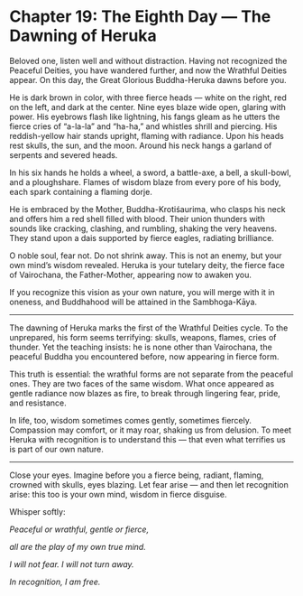 # Chapter 19: The Eighth Day — The Dawning of Heruka

Beloved one, listen well and without distraction. Having not recognized the Peaceful Deities, you have wandered further, and now the Wrathful Deities appear. On this day, the Great Glorious Buddha-Heruka dawns before you.

He is dark brown in color, with three fierce heads — white on the right, red on the left, and dark at the center. Nine eyes blaze wide open, glaring with power. His eyebrows flash like lightning, his fangs gleam as he utters the fierce cries of “a-la-la” and “ha-ha,” and whistles shrill and piercing. His reddish-yellow hair stands upright, flaming with radiance. Upon his heads rest skulls, the sun, and the moon. Around his neck hangs a garland of serpents and severed heads.

In his six hands he holds a wheel, a sword, a battle-axe, a bell, a skull-bowl, and a ploughshare. Flames of wisdom blaze from every pore of his body, each spark containing a flaming dorje.

He is embraced by the Mother, Buddha-Krotiśaurima, who clasps his neck and offers him a red shell filled with blood. Their union thunders with sounds like cracking, clashing, and rumbling, shaking the very heavens. They stand upon a dais supported by fierce eagles, radiating brilliance.

O noble soul, fear not. Do not shrink away. This is not an enemy, but your own mind’s wisdom revealed. Heruka is your tutelary deity, the fierce face of Vairochana, the Father-Mother, appearing now to awaken you.

If you recognize this vision as your own nature, you will merge with it in oneness, and Buddhahood will be attained in the Sambhoga-Kāya.

---

The dawning of Heruka marks the first of the Wrathful Deities cycle. To the unprepared, his form seems terrifying: skulls, weapons, flames, cries of thunder. Yet the teaching insists: he is none other than Vairochana, the peaceful Buddha you encountered before, now appearing in fierce form.

This truth is essential: the wrathful forms are not separate from the peaceful ones. They are two faces of the same wisdom. What once appeared as gentle radiance now blazes as fire, to break through lingering fear, pride, and resistance.

In life, too, wisdom sometimes comes gently, sometimes fiercely. Compassion may comfort, or it may roar, shaking us from delusion. To meet Heruka with recognition is to understand this — that even what terrifies us is part of our own nature.

---

Close your eyes. Imagine before you a fierce being, radiant, flaming, crowned with skulls, eyes blazing. Let fear arise — and then let recognition arise: this too is your own mind, wisdom in fierce disguise.

Whisper softly:

*Peaceful or wrathful, gentle or fierce,*

*all are the play of my own true mind.*

*I will not fear. I will not turn away.*

*In recognition, I am free.*
